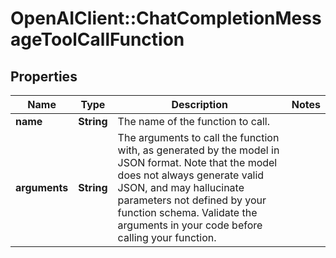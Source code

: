 # OpenAIClient::ChatCompletionMessageToolCallFunction

## Properties
Name | Type | Description | Notes
------------ | ------------- | ------------- | -------------
**name** | **String** | The name of the function to call. | 
**arguments** | **String** | The arguments to call the function with, as generated by the model in JSON format. Note that the model does not always generate valid JSON, and may hallucinate parameters not defined by your function schema. Validate the arguments in your code before calling your function. | 

